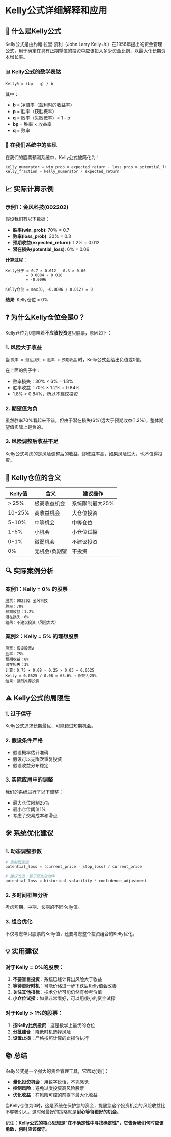 # Kelly公式详细解释和应用

## 🎯 什么是Kelly公式

Kelly公式是由约翰·拉里·凯利（John Larry Kelly Jr.）在1956年提出的资金管理公式，用于确定在具有正期望值的投资中应该投入多少资金比例，以最大化长期资本增长率。

### 📊 Kelly公式的数学表达

```
Kelly% = (bp - q) / b
```

其中：
- **b** = 净赔率（盈利时的收益率）
- **p** = 胜率（获胜概率）
- **q** = 败率（失败概率）= 1 - p
- **bp** = 胜率 × 收益率
- **q** = 败率

### 🔧 在我们系统中的实现

在我们的股票预测系统中，Kelly公式被简化为：

```python
kelly_numerator = win_prob × expected_return - loss_prob × potential_loss
kelly_fraction = kelly_numerator / expected_return
```

## 📈 实际计算示例

### 示例1：金风科技(002202)
假设我们有以下数据：
- **胜率(win_prob)**: 70% = 0.7
- **败率(loss_prob)**: 30% = 0.3  
- **预期收益(expected_return)**: 1.2% = 0.012
- **潜在损失(potential_loss)**: 6% = 0.06

**计算过程**：
```
Kelly分子 = 0.7 × 0.012 - 0.3 × 0.06
         = 0.0084 - 0.018
         = -0.0096

Kelly仓位 = max(0, -0.0096 / 0.012) = 0
```

**结果**: Kelly仓位 = 0%

## ❓ 为什么Kelly仓位会是0？

Kelly仓位为0意味着**不应该投资**这只股票，原因如下：

### 1. **风险大于收益**
当 `败率 × 潜在损失 > 胜率 × 预期收益` 时，Kelly公式会给出负值或0值。

在上面的例子中：
- 败率损失：30% × 6% = 1.8%
- 胜率收益：70% × 1.2% = 0.84%
- 1.8% > 0.84%，所以不建议投资

### 2. **期望值为负**
虽然胜率70%看起来不错，但由于潜在损失(6%)远大于预期收益(1.2%)，整体期望值实际上是负的。

### 3. **风险调整后收益不足**
Kelly公式考虑的是风险调整后的收益，即使胜率高，如果风险过大，也不值得投资。

## 🎯 Kelly仓位的含义

| Kelly值 | 含义 | 建议操作 |
|---------|------|----------|
| > 25% | 极高收益机会 | 系统限制最大25% |
| 10-25% | 高收益机会 | 大仓位投资 |
| 5-10% | 中等机会 | 中等仓位 |
| 1-5% | 小机会 | 小仓位试探 |
| 0-1% | 微弱机会 | 不建议投资 |
| 0% | 无机会/负期望 | 不投资 |

## 🔍 实际案例分析

### 案例1：Kelly = 0% 的股票
```
股票：002202 金风科技
胜率：70%
预期收益：1.2%
潜在损失：6%
结果：不建议投资（风险太大）
```

### 案例2：Kelly = 5% 的理想股票
```
股票：假设股票A
胜率：75%
预期收益：8%
潜在损失：3%
计算：0.75 × 0.08 - 0.25 × 0.03 = 0.0525
Kelly = 0.0525 / 0.08 = 65.6% → 限制为25%
结果：强烈推荐投资
```

## ⚠️ Kelly公式的局限性

### 1. **过于保守**
Kelly公式追求长期最优，可能错过短期机会。

### 2. **假设条件严格**
- 假设概率估计准确
- 假设可以无限次重复投资
- 假设收益分布稳定

### 3. **实际应用中的调整**
我们的系统进行了以下调整：
- 最大仓位限制25%
- 最小仓位阈值1%
- 考虑了交易成本和滑点

## 🛠️ 系统优化建议

### 1. **动态调整参数**
```python
# 当前固定值
potential_loss = (current_price - stop_loss) / current_price

# 建议改进：基于历史波动率
potential_loss = historical_volatility * confidence_adjustment
```

### 2. **多时间框架分析**
考虑短期、中期、长期的不同Kelly值。

### 3. **组合优化**
不仅考虑单只股票的Kelly值，还要考虑整个投资组合的Kelly优化。

## 💡 实用建议

### 对于Kelly = 0%的股票：
1. **不要盲目投资**：系统已经计算出风险大于收益
2. **等待更好时机**：可能价格进一步下跌后Kelly值会改善
3. **关注其他指标**：技术分析可能仍然有参考价值
4. **小仓位试探**：如果非常看好，可以用很小的资金试探

### 对于Kelly > 1%的股票：
1. **按Kelly比例投资**：这是数学上最优的仓位
2. **分批建仓**：降低时机选择风险
3. **设置止损**：严格按照计算的止损价执行

## 📚 总结

Kelly公式是一个强大的资金管理工具，它帮助我们：
- **量化投资机会**：用数字说话，不凭感觉
- **控制风险**：避免过度投资高风险股票
- **优化收益**：在风险可控的前提下最大化收益

当Kelly仓位为0时，这是系统在保护您的资金，提醒您这个投资机会的风险收益比不够吸引人。这时候最好的策略就是**耐心等待更好的机会**。

记住：**Kelly公式的核心思想是"在不确定性中寻找确定性"，它告诉我们何时应该勇敢，何时应该保守。**
